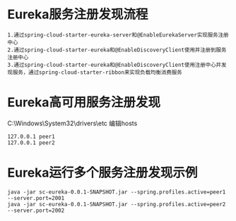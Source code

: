 # Eureka服务注册发现流程
```
1.通过spring-cloud-starter-eureka-server和@EnableEurekaServer实现服务注册中心
2.通过spring-cloud-starter-eureka和@EnableDiscoveryClient使用并注册到服务注册中心
3.通过spring-cloud-starter-eureka和@EnableDiscoveryClient使用注册中心并发现服务，通过spring-cloud-starter-ribbon来实现负载均衡消费服务
```
# Eureka高可用服务注册发现

C:\Windows\System32\drivers\etc 编辑hosts
```
127.0.0.1 peer1
127.0.0.1 peer2
```
# Eureka运行多个服务注册发现示例
```
java -jar sc-eureka-0.0.1-SNAPSHOT.jar --spring.profiles.active=peer1 --server.port=2001
java -jar sc-eureka-0.0.1-SNAPSHOT.jar --spring.profiles.active=peer2 --server.port=2002
```

